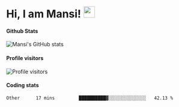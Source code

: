# Hi, I am Mansi! <img src="https://user-images.githubusercontent.com/1303154/88677602-1635ba80-d120-11ea-84d8-d263ba5fc3c0.gif" width="30px">

#### Github Stats

![Mansi's GitHub stats](https://github-readme-stats.vercel.app/api?username=mansikulkarni96&theme=tokyonight&count_private=true&show_icons=true&hide=contribs)

#### Profile visitors

![Profile visitors](https://visitor-badge.glitch.me/badge?page_id=page.id&left_color=grey&right_color=blue)

#### Coding stats

<!--START_SECTION:waka-->

```text
Other      17 mins         ██████████▓░░░░░░░░░░░░░░   42.13 %
```

<!--END_SECTION:waka-->
